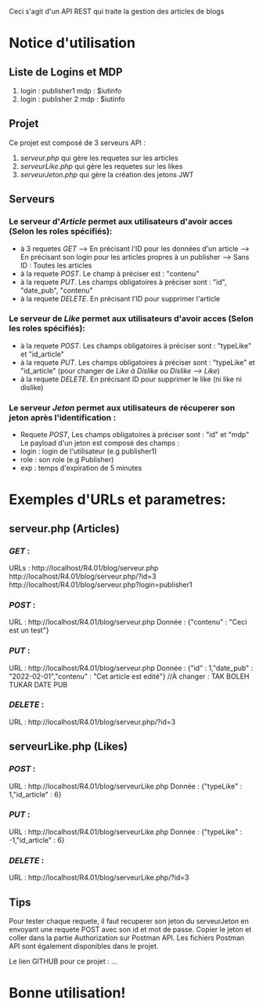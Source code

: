 Ceci s'agit d'un API REST qui traite la gestion des articles de blogs

# Notice d'utilisation

## Liste de Logins et MDP
1.  login : publisher1
    mdp : $iutinfo
2.  login : publisher 2
    mdp : $iutinfo

## Projet
Ce projet est composé de 3 serveurs API :
1. *serveur.php* qui gère les requetes sur les articles
2. *serveurLike.php* qui gère les requetes sur les likes
3. *serveurJeton.php* qui gère la création des jetons JWT

## Serveurs
### Le serveur d'*Article* permet aux utilisateurs d'avoir acces (Selon les roles spécifiés):
- à 3 requetes *GET*
    --> En précisant l'ID pour les données d'un article
    --> En précisant son login pour les articles propres à un publisher
    --> Sans ID : Toutes les articles
- à la requete *POST*. Le champ à préciser est : "contenu"
- à la requete *PUT*. Les champs obligatoires à préciser sont : "id", "date_pub", "contenu"
- à la requete *DELETE*. En précisant l'ID pour supprimer l'article

### Le serveur de *Like* permet aux utilisateurs d'avoir acces (Selon les roles spécifiés):
- à la requete *POST*. Les champs obligatoires à préciser sont : "typeLike" et "id_article"
- à la requete *PUT*. Les champs obligatoires à préciser sont : "typeLike" et "id_article" (pour changer de *Like à Dislike* ou *Dislike --> Like*)
- à la requete *DELETE*. En précisant ID pour supprimer le like (ni like ni dislike)

### Le serveur *Jeton* permet aux utilisateurs de récuperer son jeton après l'identification :
- Requete *POST*, Les champs obligatoires à préciser sont : "id" et "mdp"
Le payload d'un jeton est composé des champs :
- login : login de l'utilisateur (e.g publisher1) 
- role : son role (e.g Publisher)
- exp : temps d'expiration de 5 minutes

# Exemples d'URLs et parametres:

## serveur.php (Articles)

### *GET* :
URLs : 
http://localhost/R4.01/blog/serveur.php
http://localhost/R4.01/blog/serveur.php/?id=3
http://localhost/R4.01/blog/serveur.php?login=publisher1

### *POST* :
URL : http://localhost/R4.01/blog/serveur.php
Donnée : {"contenu" : "Ceci est un test"}

### *PUT* :
URL : http://localhost/R4.01/blog/serveur.php
Donnée : {"id" : 1,"date_pub" : "2022-02-01","contenu" : "Cet article est edité"}
//À changer : TAK BOLEH TUKAR DATE PUB

### *DELETE* :
URL : http://localhost/R4.01/blog/serveur.php/?id=3


## serveurLike.php (Likes)

### *POST* :
URL : http://localhost/R4.01/blog/serveurLike.php
Donnée : {"typeLike" : 1,"id_article" : 6}

### *PUT* :
URL : http://localhost/R4.01/blog/serveurLike.php
Donnée : {"typeLike" : -1,"id_article" : 6}

### *DELETE* :
URL : http://localhost/R4.01/blog/serveurLike.php/?id=3

## Tips
Pour tester chaque requete, il faut recuperer son jeton du serveurJeton en envoyant une requete POST avec son id et mot de passe. Copier le jeton et coller dans la partie Authorization sur Postman API. Les fichiers Postman API sont également disponibles dans le projet.

Le lien GITHUB pour ce projet : ...

# Bonne utilisation!